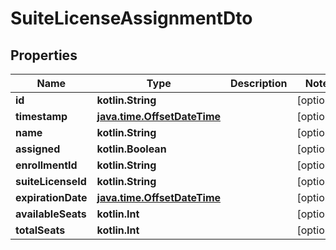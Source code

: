 
# SuiteLicenseAssignmentDto

## Properties
| Name | Type | Description | Notes |
| ------------ | ------------- | ------------- | ------------- |
| **id** | **kotlin.String** |  |  [optional] |
| **timestamp** | [**java.time.OffsetDateTime**](java.time.OffsetDateTime.md) |  |  [optional] |
| **name** | **kotlin.String** |  |  [optional] |
| **assigned** | **kotlin.Boolean** |  |  [optional] |
| **enrollmentId** | **kotlin.String** |  |  [optional] |
| **suiteLicenseId** | **kotlin.String** |  |  [optional] |
| **expirationDate** | [**java.time.OffsetDateTime**](java.time.OffsetDateTime.md) |  |  [optional] |
| **availableSeats** | **kotlin.Int** |  |  [optional] |
| **totalSeats** | **kotlin.Int** |  |  [optional] |



